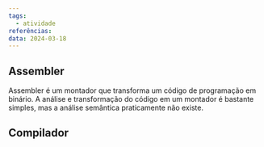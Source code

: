 ```yaml
---
tags:
  - atividade
referências: 
data: 2024-03-18
---
```

## Assembler

Assembler é um montador que transforma um código de programação em binário. A análise e transformação do código em um montador é bastante simples, mas a análise semântica praticamente não existe.

## Compilador


